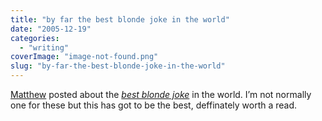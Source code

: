 ```yaml
---
title: "by far the best blonde joke in the world"
date: "2005-12-19"
categories: 
  - "writing"
coverImage: "image-not-found.png"
slug: "by-far-the-best-blonde-joke-in-the-world"
---
```


[Matthew](http://www.somefoolwitha.com) posted about the [_best blonde joke_](http://www.somefoolwitha.com/2005/12/14/funny-blonde-joke/) in the world. I’m not normally one for these but this has got to be the best, deffinately worth a read.

